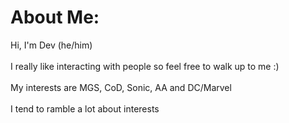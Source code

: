 # About Me:
Hi, I'm Dev (he/him)<br><br>I really like interacting with people so feel free to walk up to me :)<br><br>My interests are MGS, CoD, Sonic, AA and DC/Marvel<br><br>I tend to ramble a lot about interests  

